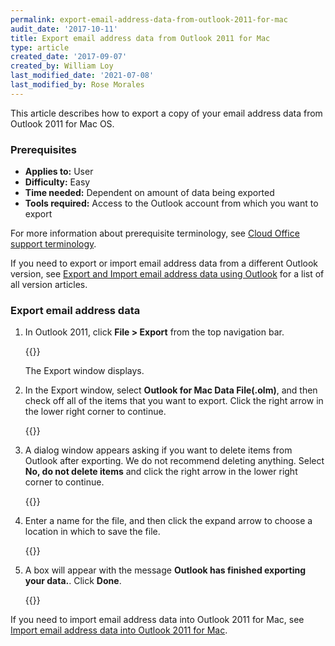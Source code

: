 ```yaml
---
permalink: export-email-address-data-from-outlook-2011-for-mac
audit_date: '2017-10-11'
title: Export email address data from Outlook 2011 for Mac
type: article
created_date: '2017-09-07'
created_by: William Loy
last_modified_date: '2021-07-08'
last_modified_by: Rose Morales
---
```


This article describes how to export a copy of your email address data from Outlook 2011 for Mac OS.

### Prerequisites

- **Applies to:** User
- **Difficulty:** Easy
- **Time needed:**  Dependent on amount of data being exported
- **Tools required:**  Access to the Outlook account from which you want to export

For more information about prerequisite terminology, see [Cloud Office support terminology](/support/how-to/cloud-office-support-terminology/).

If you need to export or import email address data from a different Outlook version, see [Export and Import email address data using Outlook](/support/how-to/export-and-import-email-address-data-using-outlook) for a list of all version articles.

### Export email address data

1. In Outlook 2011, click **File > Export** from the top navigation bar.

   {{<image src="file_export2011.png" alt="" title="">}}
   
   The Export window displays.

2. In the Export window, select **Outlook for Mac Data File(.olm)**, and then check off all of the items that you want to export. Click the right arrow in the lower right corner to continue.

    {{<image src="items_export2011.png" alt="" title="">}}

3. A dialog window appears asking if you want to delete items from Outlook after exporting. We do not recommend deleting anything. Select **No, do not delete items** and click the right arrow in the lower right corner to continue.

    {{<image src="delete_export2011.png" alt="" title="">}}

4. Enter a name for the file, and then click the expand arrow to choose a location in which to save the file.

    {{<image src="save_as2011.png" alt="" title="">}}

5. A box will appear with the message **Outlook has finished exporting your data.**. Click **Done**.

    {{<image src="export_complete2011.png" alt="" title="">}}

If you need to import email address data into Outlook 2011 for Mac, see [Import email address data into Outlook 2011 for Mac](/support/how-to/import-email-address-data-into-outlook-2011-for-mac).
